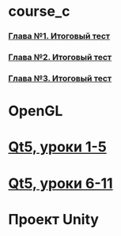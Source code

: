 # course_c
### [Глава №1. Итоговый тест](/chapter1.md)
### [Глава №2. Итоговый тест](/chapter2.md)
### [Глава №3. Итоговый тест](/chapter3.md)
# OpenGL
# [Qt5, уроки 1-5](/qt5.md)
# [Qt5, уроки 6-11](/qt5_1.md)
# Проект Unity
